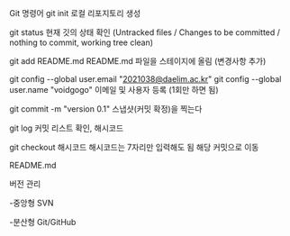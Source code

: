 ﻿Git 명령어
git init
로컬 리포지토리 생성

git status
현재 깃의 상태 확인
(Untracked files / Changes to be committed / nothing to commit, working tree clean)

git add README.md
README.md 파일을 스테이지에 올림 (변경사항 추가)

git config --global user.email "2021038@daelim.ac.kr"
git config --global user.name "voidgogo"
이메일 및 사용자 등록 (1회만 하면 됨)

git commit -m "version 0.1"
스냅샷(커밋 확정)을 찍는다

git log
커밋 리스트 확인, 해시코드

git checkout 해시코드
해시코드는 7자리만 입력해도 됨
해당 커밋으로 이동


README.md

버전 관리

-중앙형
SVN

-분산형
Git/GitHub


